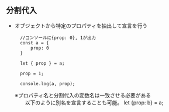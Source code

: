 ## 分割代入
- オブジェクトから特定のプロパティを抽出して宣言を行う

        //コンソールに{prop: 0}, 1が出力
        const a = {
            prop: 0
        }
        
        let { prop } = a;
        
        prop = 1;
        
        console.log(a, prop);
  
  ※プロパティ名と分割代入の変数名は一致させる必要がある  
　　以下のように別名を宣言することも可能。
        let {prop: b} = a;
